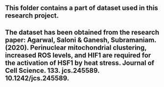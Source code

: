 ## This folder contains a part of dataset used in this research project.
## The dataset has been obtained from the research paper: Agarwal, Saloni & Ganesh, Subramaniam. (2020). Perinuclear mitochondrial clustering, increased ROS levels, and HIF1 are required for the activation of HSF1 by heat stress. Journal of Cell Science. 133. jcs.245589. 10.1242/jcs.245589.   
